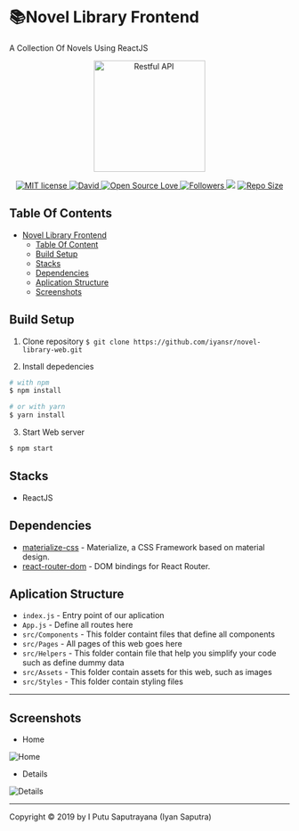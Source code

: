 # 📚Novel Library Frontend

A Collection Of Novels Using ReactJS

<p align="center">
  <a href="https://nodejs.org/">
    <img title="Restful API" height='200' src="https://cdn4.iconfinder.com/data/icons/logos-3/600/React.js_logo-512.png">
  </a>
</p>
<p align="center">
  <a href="http://opensource.org/licenses/MIT">
    <img title="MIT license" src="http://img.shields.io/badge/license-MIT-brightgreen.svg">
  </a>
    <a href="#">
    <img alt="David" src="https://img.shields.io/david/dev/iyansr/novel-library-api">
  </a>
  <a href="#">
    <img title="Open Source Love" src="https://badges.frapsoft.com/os/v1/open-source.svg?v=102">
  </a>
  <a href="https://github.com/iyansr?tab=followers">
    <img title="Followers" src="https://img.shields.io/github/followers/iyansr?style=social">
  </a>
  <a href="https://github.com/prettier/prettier"><img src="https://img.shields.io/badge/styled_with-prettier-ff69b4.svg"></a>
  <a href="#">
    <img title="Repo Size" src="https://img.shields.io/github/repo-size/iyansr/novel-library-api">
  </a>
</p>

## Table Of Contents

- [Novel Library Frontend](#novel-library-frontend)
  - [Table Of Content](#table-of-content)
  - [Build Setup](#build-setup)
  - [Stacks](#stacks)
  - [Dependencies](#dependencies)
  - [Aplication Structure](#aplication-Structure)
  - [Screenshots](#screenshots)

## Build Setup

1. Clone repository
   `$ git clone https://github.com/iyansr/novel-library-web.git`

2. Install depedencies

```bash
# with npm
$ npm install

# or with yarn
$ yarn install
```

3. Start Web server

```bash
$ npm start
```

## Stacks

- ReactJS
  <!-- - MySQL -->
  <!-- - ExpressJS -->

## Dependencies

- [materialize-css](https://www.npmjs.com/package/materialize-css) - Materialize, a CSS Framework based on material design.
- [react-router-dom](https://www.npmjs.com/package/react-router-dom) - DOM bindings for React Router.

## Aplication Structure

- `index.js` - Entry point of our aplication
- `App.js` - Define all routes here
- `src/Components` - This folder containt files that define all components
- `src/Pages` - All pages of this web goes here
- `src/Helpers` - This folder contain file that help you simplify your code such as define dummy data
- `src/Assets` - This folder contain assets for this web, such as images
- `src/Styles` - This folder contain styling files

---

## Screenshots

- Home

![Home](https://res.cloudinary.com/iyansrcloud/image/upload/v1572888385/git/home_eywngi.png)

- Details

![Details](https://res.cloudinary.com/iyansrcloud/image/upload/v1572889398/git/Screenshot_from_2019-11-05_00-43-06_cu71sy.png)

---

Copyright © 2019 by I Putu Saputrayana (Iyan Saputra)
